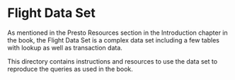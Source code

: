 # Flight Data Set

As mentioned in the Presto Resources section in the Introduction chapter in the
book, the Flight Data Set is a complex data set including a few tables with
lookup as well as transaction data.

This directory contains instructions and resources to use the data set to
reproduce the queries as used in the book.

